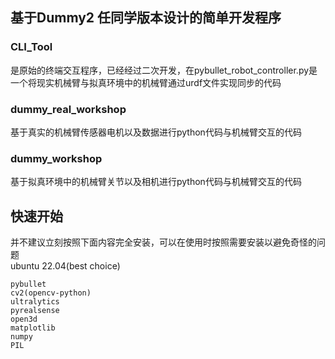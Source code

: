 ## 基于Dummy2 任同学版本设计的简单开发程序

### CLI_Tool
是原始的终端交互程序，已经经过二次开发，在pybullet_robot_controller.py是一个将现实机械臂与拟真环境中的机械臂通过urdf文件实现同步的代码

### dummy_real_workshop
基于真实的机械臂传感器电机以及数据进行python代码与机械臂交互的代码

### dummy_workshop
基于拟真环境中的机械臂关节以及相机进行python代码与机械臂交互的代码

## 快速开始
并不建议立刻按照下面内容完全安装，可以在使用时按照需要安装以避免奇怪的问题  
ubuntu 22.04(best choice)

```requirments
pybullet
cv2(opencv-python)
ultralytics
pyrealsense
open3d
matplotlib
numpy
PIL
```
